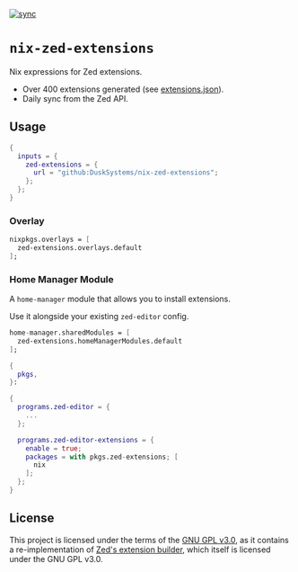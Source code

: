 [![sync](https://github.com/DuskSystems/nix-zed-extensions/actions/workflows/sync.yml/badge.svg)](https://github.com/DuskSystems/nix-zed-extensions/actions/workflows/sync.yml)

# `nix-zed-extensions`

Nix expressions for Zed extensions.

- Over 400 extensions generated (see [extensions.json](extensions.json)).
- Daily sync from the Zed API.

## Usage

```nix
{
  inputs = {
    zed-extensions = {
      url = "github:DuskSystems/nix-zed-extensions";
    };
  };
}
```

### Overlay

```nix
nixpkgs.overlays = [
  zed-extensions.overlays.default
];
```

### Home Manager Module

A `home-manager` module that allows you to install extensions.

Use it alongside your existing `zed-editor` config.

```nix
home-manager.sharedModules = [
  zed-extensions.homeManagerModules.default
];
```

```nix
{
  pkgs,
}:

{
  programs.zed-editor = {
    ...
  };

  programs.zed-editor-extensions = {
    enable = true;
    packages = with pkgs.zed-extensions; [
      nix
    ];
  };
}
```

## License

This project is licensed under the terms of the [GNU GPL v3.0](LICENSE), as it contains a re-implementation of [Zed's extension builder](https://github.com/zed-industries/zed/tree/main/crates/extension), which itself is licensed under the GNU GPL v3.0.
